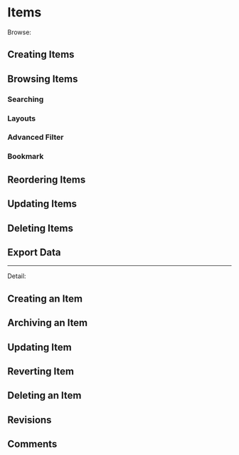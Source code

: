 # Items

Browse:

## Creating Items

## Browsing Items

### Searching

### Layouts

### Advanced Filter

### Bookmark

## Reordering Items

## Updating Items

## Deleting Items

## Export Data

---

Detail:

## Creating an Item

## Archiving an Item

## Updating Item

## Reverting Item

## Deleting an Item

## Revisions

## Comments
